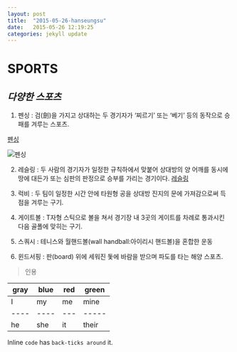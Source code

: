 ```yaml
---
layout: post
title:  "2015-05-26-hanseungsu"
date:   2015-05-26 12:19:25
categories: jekyll update
---
```


# **SPORTS**

## *다양한 스포츠*

1. 펜싱 : 검(劍)을 가지고 상대하는 두 경기자가 ‘찌르기’ 또는 ‘베기’ 등의 동작으로 승패를 겨루는 스포츠.



[펜싱](http://terms.naver.com/entry.nhn?docId=1157868&cid=40942&categoryId=31981)



![펜싱](http://imgnews.naver.com/image/076/2008/08/11/88l74135.jpg)



2. 레슬링 : 두 사람의 경기자가 일정한 규칙하에서 맞붙어 상대방의 양 어깨를 동시에 땅에 대든가 또는 심판의 판정으로 승부를 가리는 경기이다.
[레슬링][1]


3. 럭비 : 두 팀이 일정한 시간 안에 타원형 공을 상대방 진지의 문에 가져감으로써 득점을 겨루는 구기.


4. 게이트볼 : T자형 스틱으로 볼을 쳐서 경기장 내 3곳의 게이트를 차례로 통과시킨 다음 골폴에 맞히는 구기.


5. 스쿼시 : 테니스와 월핸드볼(wall handball:아이리시 핸드볼)을 혼합한 운동


6. 윈드서핑 : 판(board) 위에 세워진 돛에 바람을 받으며 파도를 타는 해양 스포츠.


>인용

| gray | blue | red | green |
| ---- | ---- | --- | ----- |
|  I   |  my  | me  |  mine |
| ---- | ---- | --- | ----- |
|  he  |  she | it  | their |



Inline `code` has `back-ticks around` it.


[1]: http://terms.naver.com/entry.nhn?docId=1087739&cid=40942&categoryId=31976
